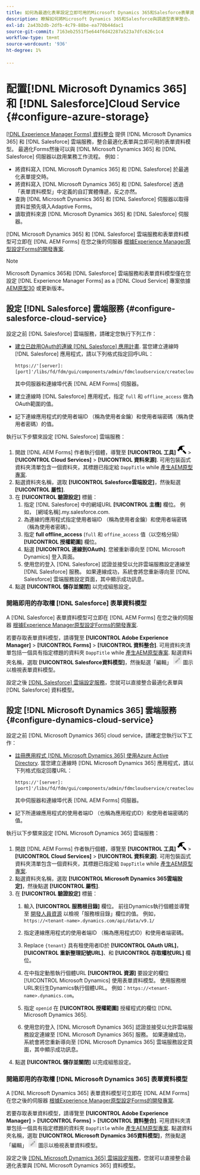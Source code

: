 ```yaml
---
title: 如何為最適化表單設定立即可用的Microsoft Dynamics 365和Salesforce表單資料模型？
description: 瞭解如何將Microsoft Dynamics 365和Salesforce與調適型表單整合。
exl-id: 2a43b2db-2dfb-4c79-88be-ea770b44dac1
source-git-commit: 7163eb2551f5e644f6d42287a523a7dfc626c1c4
workflow-type: tm+mt
source-wordcount: '936'
ht-degree: 1%

---
```


# 配置[!DNL Microsoft Dynamics 365]和 [!DNL Salesforce]Cloud Service {#configure-azure-storage}

[[!DNL Experience Manager Forms] 資料整合](data-integration.md) 提供 [!DNL Microsoft Dynamics 365] 和 [!DNL Salesforce] 雲端服務，整合最適化表單與立即可用的表單資料模型。 最適化Forms然後可以與 [!DNL Microsoft Dynamics 365] 和 [!DNL Salesforce] 伺服器以啟用業務工作流程。 例如：

* 將資料寫入 [!DNL Microsoft Dynamics 365] 和 [!DNL Salesforce] 於最適化表單提交時。
* 將資料寫入 [!DNL Microsoft Dynamics 365] 和 [!DNL Salesforce] 透過「表單資料模型」中定義的自訂實體傳遞，反之亦然。
* 查詢 [!DNL Microsoft Dynamics 365] 和 [!DNL Salesforce] 伺服器以取得資料並預先填入Adaptive Forms。
* 讀取資料來源 [!DNL Microsoft Dynamics 365] 和 [!DNL Salesforce] 伺服器。

[!DNL Microsoft Dynamics 365] 和 [!DNL Salesforce] 雲端服務和表單資料模型可立即在 [!DNL AEM Forms] 在您之後的伺服器 [根據Experience Manager原型設定Forms的開發專案](setup-local-development-environment.md##forms-cloud-service-local-development-environment).

>[!NOTE]
>
>Microsoft Dynamics 365和 [!DNL Salesforce] 雲端服務和表單資料模型僅在您設定 [!DNL Experience Manager Forms] as a [!DNL Cloud Service] 專案依據 [AEM原型30](https://github.com/adobe/aem-project-archetype/releases/tag/aem-project-archetype-30) 或更新版本。

## 設定 [!DNL Salesforce] 雲端服務 {#configure-salesforce-cloud-service}

設定之前 [!DNL Salesforce] 雲端服務，請確定您執行下列工作：

* [建立已啟用OAuth的連線 [!DNL Salesforce] 應用計畫](https://help.salesforce.com/s/articleView?id=sf.connected_app_create_api_integration.htm&amp;type=5). 當您建立連線時 [!DNL Salesforce] 應用程式，請以下列格式指定回呼URL：

   ```
   https://'[server]:[port]'/libs/fd/fdm/gui/components/admin/fdmcloudservice/createcloudconfigwizard/cloudservices.html
   ```

   其中伺服器和連線埠代表 [!DNL AEM Forms] 伺服器。

* 建立連線時 [!DNL Salesforce] 應用程式，指定 `full` 和 `offline_access` 做為OAuth範圍的值。

* 記下連線應用程式的使用者端ID （稱為使用者金鑰）和使用者端密碼（稱為使用者密碼）的值。

執行以下步驟來設定 [!DNL Salesforce] 雲端服務：

1. 開啟 [!DNL AEM Forms] 作者執行個體，導覽至 **[!UICONTROL 工具]** ![槌子](assets/hammer.png) > **[!UICONTROL Cloud Services]** > **[!UICONTROL 資料來源]**. 可用包裝函式資料夾清單包含一個資料夾，其標題已指定給 `DappTitle`  while [產生AEM原型專案](setup-local-development-environment.md##forms-cloud-service-local-development-environment).
1. 點選資料夾名稱，選取 **[!UICONTROL Salesforce雲端設定]**，然後點選 **[!UICONTROL 屬性]**.
1. 在 **[!UICONTROL 驗證設定]** 標籤：
   1. 指定 [!DNL Salesforce] 中的網域URL **[!UICONTROL 主機]** 欄位。 例如， [網域名稱].my.salesforce.com.
   1. 為連線的應用程式指定使用者端ID （稱為使用者金鑰）和使用者端密碼（稱為使用者密碼）。
   1. 指定 **full offline_access** (`full` 和 `offine_access` 值（以空格分隔） **[!UICONTROL 授權範圍]** 欄位。
   1. 點選 **[!UICONTROL 連線到OAuth]**. 您被重新導向至 [!DNL Microsoft Dynamics] 登入頁面。
   1. 使用您的登入 [!DNL Salesforce] 認證並接受以允許雲端服務設定連線至 [!DNL Salesforce] 服務。 如果連線成功，系統會將您重新導向至 [!DNL Salesforce] 雲端服務設定頁面，其中顯示成功訊息。
1. 點選 **[!UICONTROL 儲存並關閉]** 以完成組態設定。

### 開箱即用的存取權 [!DNL Salesforce] 表單資料模型

A [!DNL Salesforce] 表單資料模型可立即在 [!DNL AEM Forms] 在您之後的伺服器 [根據Experience Manager原型設定Forms的開發專案](setup-local-development-environment.md##forms-cloud-service-local-development-environment).

若要存取表單資料模型，請導覽至 **[!UICONTROL Adobe Experience Manager]** > **[!UICONTROL Forms]** > **[!UICONTROL 資料整合]**. 可用資料夾清單包括一個具有指定標題的資料夾 `DappTitle`  while [產生AEM原型專案](setup-local-development-environment.md##forms-cloud-service-local-development-environment). 點選資料夾名稱，選取 **[!UICONTROL Salesforce資料模型]**，然後點選「編輯」 ![編輯](assets/edit.png) 圖示以檢視表單資料模型。

設定之後 [[!DNL Salesforce] 雲端設定服務](#configure-salesforce-cloud-service)，您就可以直接整合最適化表單與 [!DNL Salesforce] 資料模型。

## 設定 [!DNL Microsoft Dynamics 365] 雲端服務 {#configure-dynamics-cloud-service}

設定之前 [!DNL Microsoft Dynamics 365] cloud service，請確定您執行以下工作：

* [註冊應用程式 [!DNL Microsoft Dynamics 365] 使用Azure Active Directory](https://docs.microsoft.com/en-us/powerapps/developer/data-platform/walkthrough-register-app-azure-active-directory). 當您建立連線時 [!DNL Microsoft Dynamics 365] 應用程式，請以下列格式指定回覆URL：

   ```
   https://'[server]:[port]'/libs/fd/fdm/gui/components/admin/fdmcloudservice/createcloudconfigwizard/cloudservices.html
   ```

   其中伺服器和連線埠代表 [!DNL AEM Forms] 伺服器。

* 記下所連線應用程式的使用者端ID （也稱為應用程式ID）和使用者端密碼的值。

執行以下步驟來設定 [!DNL Microsoft Dynamics 365] 雲端服務：

1. 開啟 [!DNL AEM Forms] 作者執行個體，導覽至 **[!UICONTROL 工具]** ![槌子](assets/hammer.png) > **[!UICONTROL Cloud Services]** > **[!UICONTROL 資料來源]**. 可用包裝函式資料夾清單包含一個資料夾，其標題已指定給 `DappTitle`  while [產生AEM原型專案](setup-local-development-environment.md##forms-cloud-service-local-development-environment).
1. 點選資料夾名稱，選取 **[!UICONTROL Microsoft Dynamics 365雲端設定]**，然後點選 **[!UICONTROL 屬性]**.
1. 在 **[!UICONTROL 驗證設定]** 標籤：
   1. 輸入 **[!UICONTROL 服務根目錄]** 欄位。 前往Dynamics執行個體並導覽至 [開發人員資源](https://docs.microsoft.com/en-us/powerapps/developer/data-platform/view-download-developer-resources) 以檢視「服務根目錄」欄位的值。 例如，`https://<tenant-name>.dynamics.com/api/data/v9.1/`
   1. 指定連線應用程式的使用者端ID （稱為應用程式ID）和使用者端密碼。
   1. Replace `{tenant}` 具有租使用者ID於 **[!UICONTROL OAuth URL]**， **[!UICONTROL 重新整理記號URL]**、和 **[!UICONTROL 存取權杖URL]** 欄位。
   1. 在中指定動態執行個體URL **[!UICONTROL 資源]** 要設定的欄位 [!UICONTROL Microsoft Dynamics] 使用表單資料模型。 使用服務根URL來衍生Dynamics執行個體URL。 例如：`https://<tenant-name>.dynamics.com`。

   1. 指定 `openid` 在 **[!UICONTROL 授權範圍]** 授權程式的欄位 [!DNL Microsoft Dynamics 365].
   1. 使用您的登入 [!DNL Microsoft Dynamics 365] 認證並接受以允許雲端服務設定連線至 [!DNL Microsoft Dynamics 365] 服務。 如果連線成功，系統會將您重新導向至 [!DNL Microsoft Dynamics 365] 雲端服務設定頁面，其中顯示成功訊息。
1. 點選 **[!UICONTROL 儲存並關閉]** 以完成組態設定。

### 開箱即用的存取權 [!DNL Microsoft Dynamics 365] 表單資料模型

A [!DNL Microsoft Dynamics 365] 表單資料模型可立即在 [!DNL AEM Forms] 在您之後的伺服器 [根據Experience Manager原型設定Forms的開發專案](setup-local-development-environment.md##forms-cloud-service-local-development-environment).

若要存取表單資料模型，請導覽至 **[!UICONTROL Adobe Experience Manager]** > **[!UICONTROL Forms]** > **[!UICONTROL 資料整合]**. 可用資料夾清單包括一個具有指定標題的資料夾 `DappTitle`  while [產生AEM原型專案](setup-local-development-environment.md##forms-cloud-service-local-development-environment). 點選資料夾名稱，選取 **[!UICONTROL Microsoft Dynamics 365資料模型]**，然後點選「編輯」 ![編輯](assets/edit.png) 圖示以檢視表單資料模型。

設定之後 [[!DNL Microsoft Dynamics 365] 雲端設定服務](#configure-dynamics-cloud-service)，您就可以直接整合最適化表單與 [!DNL Microsoft Dynamics 365] 資料模型。

